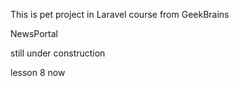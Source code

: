 <p> This is pet project in Laravel course from GeekBrains</p>

NewsPortal 


still under construction

 lesson 8 now  
